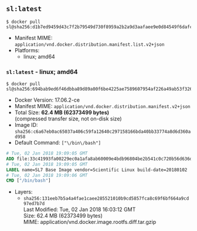 ## `sl:latest`

```console
$ docker pull sl@sha256:d1b7ed9459d43c7f2b79549d730f8959a2b2a9d3aafaee9e0d84549f6dafc715
```

-	Manifest MIME: `application/vnd.docker.distribution.manifest.list.v2+json`
-	Platforms:
	-	linux; amd64

### `sl:latest` - linux; amd64

```console
$ docker pull sl@sha256:694bab9ed6f46dbba89d89a00f6be4225ae7589607954af226a49ab53f326434
```

-	Docker Version: 17.06.2-ce
-	Manifest MIME: `application/vnd.docker.distribution.manifest.v2+json`
-	Total Size: **62.4 MB (62373499 bytes)**  
	(compressed transfer size, not on-disk size)
-	Image ID: `sha256:c6a67eb0ac65037a406c59fa12640c297158166bda40bb33774a8d6d360ad958`
-	Default Command: `["\/bin\/bash"]`

```dockerfile
# Tue, 02 Jan 2018 19:09:05 GMT
ADD file:33c41993fa00229ec0a1afa8ab60009e4bdb96804be2b541c0c720b56d636d28 in / 
# Tue, 02 Jan 2018 19:09:05 GMT
LABEL name=SL7 Base Image vendor=Scientific Linux build-date=20180102
# Tue, 02 Jan 2018 19:09:06 GMT
CMD ["/bin/bash"]
```

-	Layers:
	-	`sha256:131eeb7b5a4a4fae1caee285521010b9cd5857fca8c69f6bf664a9cd97ed7b7d`  
		Last Modified: Tue, 02 Jan 2018 16:03:12 GMT  
		Size: 62.4 MB (62373499 bytes)  
		MIME: application/vnd.docker.image.rootfs.diff.tar.gzip
